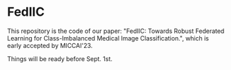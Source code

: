 # FedIIC

This repository is the code of our paper: "FedIIC: Towards Robust Federated Learning for Class-Imbalanced Medical Image Classification.", which is early accepted by MICCAI'23.

Things will be ready before Sept. 1st.
